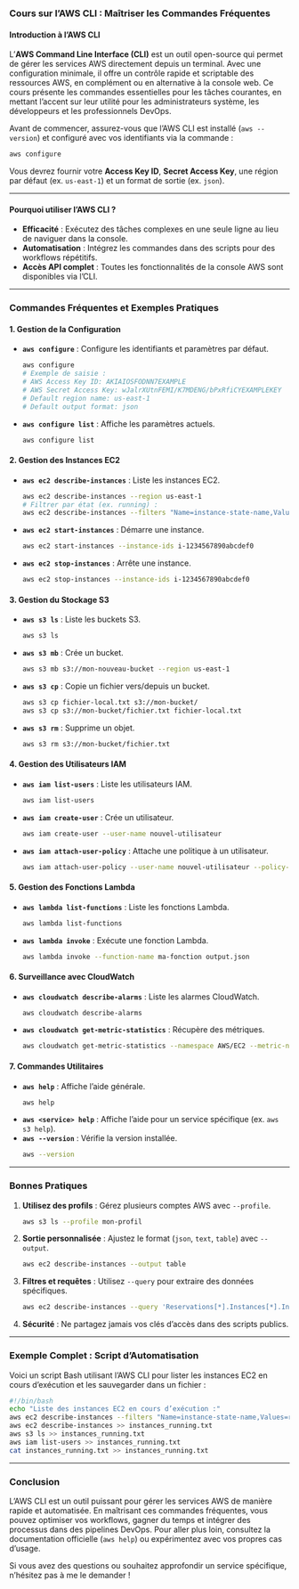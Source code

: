### **Cours sur l’AWS CLI : Maîtriser les Commandes Fréquentes**

#### **Introduction à l’AWS CLI**
L’**AWS Command Line Interface (CLI)** est un outil open-source qui permet de gérer les services AWS directement depuis un terminal. Avec une configuration minimale, il offre un contrôle rapide et scriptable des ressources AWS, en complément ou en alternative à la console web. Ce cours présente les commandes essentielles pour les tâches courantes, en mettant l’accent sur leur utilité pour les administrateurs système, les développeurs et les professionnels DevOps.

Avant de commencer, assurez-vous que l’AWS CLI est installé (`aws --version`) et configuré avec vos identifiants via la commande :
```bash
aws configure
```
Vous devrez fournir votre **Access Key ID**, **Secret Access Key**, une région par défaut (ex. `us-east-1`) et un format de sortie (ex. `json`).

---

#### **Pourquoi utiliser l’AWS CLI ?**
- **Efficacité** : Exécutez des tâches complexes en une seule ligne au lieu de naviguer dans la console.
- **Automatisation** : Intégrez les commandes dans des scripts pour des workflows répétitifs.
- **Accès API complet** : Toutes les fonctionnalités de la console AWS sont disponibles via l’CLI.

---

### **Commandes Fréquentes et Exemples Pratiques**

#### **1. Gestion de la Configuration**
- **`aws configure`** : Configure les identifiants et paramètres par défaut.
  ```bash
  aws configure
  # Exemple de saisie :
  # AWS Access Key ID: AKIAIOSFODNN7EXAMPLE
  # AWS Secret Access Key: wJalrXUtnFEMI/K7MDENG/bPxRfiCYEXAMPLEKEY
  # Default region name: us-east-1
  # Default output format: json
  ```
- **`aws configure list`** : Affiche les paramètres actuels.
  ```bash
  aws configure list
  ```

#### **2. Gestion des Instances EC2**
- **`aws ec2 describe-instances`** : Liste les instances EC2.
  ```bash
  aws ec2 describe-instances --region us-east-1
  # Filtrer par état (ex. running) :
  aws ec2 describe-instances --filters "Name=instance-state-name,Values=running"
  ```
- **`aws ec2 start-instances`** : Démarre une instance.
  ```bash
  aws ec2 start-instances --instance-ids i-1234567890abcdef0
  ```
- **`aws ec2 stop-instances`** : Arrête une instance.
  ```bash
  aws ec2 stop-instances --instance-ids i-1234567890abcdef0
  ```

#### **3. Gestion du Stockage S3**
- **`aws s3 ls`** : Liste les buckets S3.
  ```bash
  aws s3 ls
  ```
- **`aws s3 mb`** : Crée un bucket.
  ```bash
  aws s3 mb s3://mon-nouveau-bucket --region us-east-1
  ```
- **`aws s3 cp`** : Copie un fichier vers/depuis un bucket.
  ```bash
  aws s3 cp fichier-local.txt s3://mon-bucket/
  aws s3 cp s3://mon-bucket/fichier.txt fichier-local.txt
  ```
- **`aws s3 rm`** : Supprime un objet.
  ```bash
  aws s3 rm s3://mon-bucket/fichier.txt
  ```

#### **4. Gestion des Utilisateurs IAM**
- **`aws iam list-users`** : Liste les utilisateurs IAM.
  ```bash
  aws iam list-users
  ```
- **`aws iam create-user`** : Crée un utilisateur.
  ```bash
  aws iam create-user --user-name nouvel-utilisateur
  ```
- **`aws iam attach-user-policy`** : Attache une politique à un utilisateur.
  ```bash
  aws iam attach-user-policy --user-name nouvel-utilisateur --policy-arn arn:aws:iam::aws:policy/AmazonS3FullAccess
  ```

#### **5. Gestion des Fonctions Lambda**
- **`aws lambda list-functions`** : Liste les fonctions Lambda.
  ```bash
  aws lambda list-functions
  ```
- **`aws lambda invoke`** : Exécute une fonction Lambda.
  ```bash
  aws lambda invoke --function-name ma-fonction output.json
  ```

#### **6. Surveillance avec CloudWatch**
- **`aws cloudwatch describe-alarms`** : Liste les alarmes CloudWatch.
  ```bash
  aws cloudwatch describe-alarms
  ```
- **`aws cloudwatch get-metric-statistics`** : Récupère des métriques.
  ```bash
  aws cloudwatch get-metric-statistics --namespace AWS/EC2 --metric-name CPUUtilization --statistics Average --period 3600 --start-time 2025-03-22T00:00:00Z --end-time 2025-03-23T00:00:00Z --dimensions Name=InstanceId,Value=i-1234567890abcdef0
  ```

#### **7. Commandes Utilitaires**
- **`aws help`** : Affiche l’aide générale.
  ```bash
  aws help
  ```
- **`aws <service> help`** : Affiche l’aide pour un service spécifique (ex. `aws s3 help`).
- **`aws --version`** : Vérifie la version installée.
  ```bash
  aws --version
  ```

---

### **Bonnes Pratiques**
1. **Utilisez des profils** : Gérez plusieurs comptes AWS avec `--profile`.
   ```bash
   aws s3 ls --profile mon-profil
   ```
2. **Sortie personnalisée** : Ajustez le format (`json`, `text`, `table`) avec `--output`.
   ```bash
   aws ec2 describe-instances --output table
   ```
3. **Filtres et requêtes** : Utilisez `--query` pour extraire des données spécifiques.
   ```bash
   aws ec2 describe-instances --query 'Reservations[*].Instances[*].InstanceId'
   ```
4. **Sécurité** : Ne partagez jamais vos clés d’accès dans des scripts publics.

---

### **Exemple Complet : Script d’Automatisation**
Voici un script Bash utilisant l’AWS CLI pour lister les instances EC2 en cours d’exécution et les sauvegarder dans un fichier :
```bash
#!/bin/bash
echo "Liste des instances EC2 en cours d’exécution :"
aws ec2 describe-instances --filters "Name=instance-state-name,Values=running" --query 'Reservations[*].Instances[*].[InstanceId,PublicIpAddress]' --output text > instances_running.txt
aws ec2 describe-instances >> instances_running.txt
aws s3 ls >> instances_running.txt
aws iam list-users >> instances_running.txt
cat instances_running.txt >> instances_running.txt
```

---

### **Conclusion**
L’AWS CLI est un outil puissant pour gérer les services AWS de manière rapide et automatisée. En maîtrisant ces commandes fréquentes, vous pouvez optimiser vos workflows, gagner du temps et intégrer des processus dans des pipelines DevOps. Pour aller plus loin, consultez la documentation officielle (`aws help`) ou expérimentez avec vos propres cas d’usage.

Si vous avez des questions ou souhaitez approfondir un service spécifique, n’hésitez pas à me le demander !
